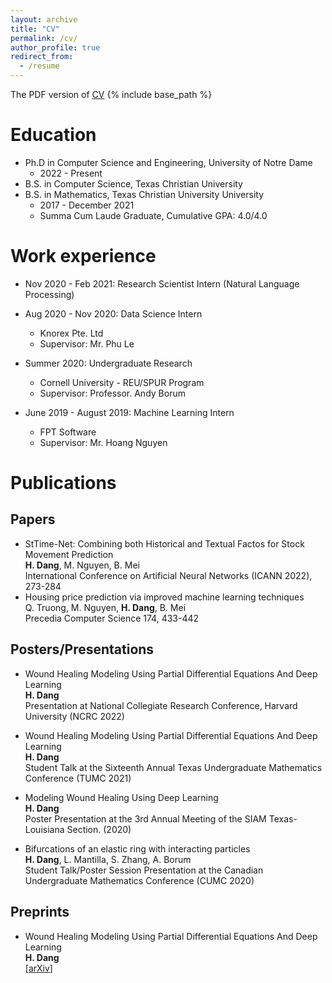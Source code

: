 ```yaml
---
layout: archive
title: "CV"
permalink: /cv/
author_profile: true
redirect_from:
  - /resume
---
```

The PDF version of [CV](/HyDang_CV.pdf)
{% include base_path %}

Education
======
* Ph.D in Computer Science and Engineering, University of Notre Dame
  * 2022 - Present
* B.S. in Computer Science, Texas Christian University
* B.S. in Mathematics, Texas Christian University University
  * 2017 - December 2021
  * Summa Cum Laude Graduate, Cumulative GPA: 4.0/4.0

Work experience
======
* Nov 2020 - Feb 2021: Research Scientist Intern (Natural Language Processing)
* Aug 2020 - Nov 2020: Data Science Intern
  * Knorex Pte. Ltd
  * Supervisor: Mr. Phu Le

* Summer 2020: Undergraduate Research
  * Cornell University - REU/SPUR Program
  * Supervisor: Professor. Andy Borum

* June 2019 - August 2019: Machine Learning Intern
  * FPT Software
  * Supervisor: Mr. Hoang Nguyen

Publications
======

Papers
------

* StTime-Net: Combining both Historical and Textual Factos for Stock Movement Prediction <br/>
  **H. Dang**, M. Nguyen, B. Mei <br/>
  International Conference on Artificial Neural Networks (ICANN 2022), 273-284 <br/>
* Housing price prediction via improved machine learning techniques <br/>
  Q. Truong, M. Nguyen, **H. Dang**, B. Mei <br/>
  Precedia Computer Science 174, 433-442 <br/>

Posters/Presentations
------
* Wound Healing Modeling Using Partial Differential Equations And Deep Learning <br/>
  **H. Dang** <br/>
  Presentation at National Collegiate Research Conference, Harvard University (NCRC 2022) <br/>

* Wound Healing Modeling Using Partial Differential Equations And Deep Learning <br/>
  **H. Dang** <br/>
  Student Talk at the Sixteenth Annual Texas Undergraduate Mathematics Conference (TUMC 2021) <br/>

* Modeling Wound Healing Using Deep Learning <br/>
  **H. Dang** <br/>
  Poster Presentation at the 3rd Annual Meeting of the SIAM Texas-Louisiana Section. (2020) <br/>

* Bifurcations of an elastic ring with interacting particles <br/>
  **H. Dang**, L. Mantilla, S. Zhang, A. Borum <br/>
  Student Talk/Poster Session Presentation at the Canadian Undergraduate Mathematics Conference (CUMC 2020) <br/>

Preprints
------
* Wound Healing Modeling Using Partial Differential Equations And Deep Learning <br/>
  **H. Dang** <br/>
  [[arXiv](https://arxiv.org/abs/2111.15632)] <br/>
